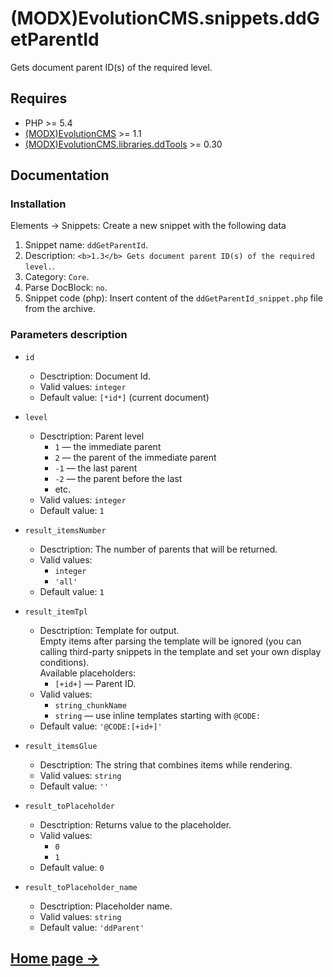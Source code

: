 # (MODX)EvolutionCMS.snippets.ddGetParentId

Gets document parent ID(s) of the required level.


## Requires
* PHP >= 5.4
* [(MODX)EvolutionCMS](https://github.com/evolution-cms/evolution) >= 1.1
* [(MODX)EvolutionCMS.libraries.ddTools](https://code.divandesign.biz/modx/ddtools) >= 0.30


## Documentation


### Installation

Elements → Snippets: Create a new snippet with the following data

1. Snippet name: `ddGetParentId`.
2. Description: `<b>1.3</b> Gets document parent ID(s) of the required level.`.
3. Category: `Core`.
4. Parse DocBlock: `no`.
5. Snippet code (php): Insert content of the `ddGetParentId_snippet.php` file from the archive.


### Parameters description

* `id`
	* Desctription: Document Id.
	* Valid values: `integer`
	* Default value: `[*id*]` (current document)
	
* `level`
	* Desctription: Parent level
		* `1` — the immediate parent
		* `2` — the parent of the immediate parent
		* `-1` — the last parent
		* `-2` — the parent before the last
		* etc.
	* Valid values: `integer`
	* Default value: `1`
	
* `result_itemsNumber`
	* Desctription: The number of parents that will be returned.
	* Valid values:
		* `integer`
		* `'all'`
	* Default value: `1`
	
* `result_itemTpl`
	* Desctription: Template for output.  
		Empty items after parsing the template will be ignored (you can calling third-party snippets in the template and set your own display conditions).  
		Available placeholders:
		* `[+id+]` — Parent ID.
	* Valid values:
		* `string_chunkName`
		* `string` — use inline templates starting with `@CODE:`
	* Default value: `'@CODE:[+id+]'`
	
* `result_itemsGlue`
	* Desctription: The string that combines items while rendering.
	* Valid values: `string`
	* Default value: `''`
	
* `result_toPlaceholder`
	* Desctription: Returns value to the placeholder.
	* Valid values:
		* `0`
		* `1`
	* Default value: `0`
	
* `result_toPlaceholder_name`
	* Desctription: Placeholder name.
	* Valid values: `string`
	* Default value: `'ddParent'`


## [Home page →](http://code.divandesign.biz/modx/ddgetparentid)


<link rel="stylesheet" type="text/css" href="https://DivanDesign.ru/assets/files/ddMarkdown.css" />